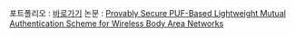 <!-- #### Stack 📌

<a><img src="https://img.shields.io/badge/html-E34F26?style=flat-square&logo=HTML5&logoColor=FFFFFF"/></a>
<img src="https://img.shields.io/badge/css3-1572B6?style=flat-square&logo=CSS3&logoColor=white"/>
<img src="https://img.shields.io/badge/JavaScript-F7DF1E?style=flat-square&logo=CSS3&logoColor=white"/>
<img src="https://img.shields.io/badge/Tailwind CSS-06B6D4?style=flat-square&logo=CSS3&logoColor=white"/>
<img src="https://img.shields.io/badge/styled_components-DB7093?style=flat-square&logo=CSS3&logoColor=white"/>
<img src="https://img.shields.io/badge/React-61DAFB?style=flat-square&logo=CSS3&logoColor=white"/>
<img src="https://img.shields.io/badge/Redux-764ABC?style=flat-square&logo=CSS3&logoColor=white"/>
<img src="https://img.shields.io/badge/C-A8B9CC?style=flat-square&logo=CSS3&logoColor=white"/> -->

<!-- - 🔍 I was an undergraduate at the security lab. ([lab log](https://github.com/zktm9903/NISL_lab)). -->


<!-- #### record 🥷

- [이상 (blog)](https://22sang.tistory.com)
- [security lab log](https://github.com/zktm9903/NISL_lab)

#### project 🦉

- [markdownMemo (personal)](https://github.com/zktm9903/markdownMemo)
- [Inter-School Messenger Using Blockchain (team)](https://github.com/zktm9903/NISL_Slack) -->
포트폴리오 : [바로가기](https://portfolio-toss.vercel.app/)
논문 : [Provably Secure PUF-Based Lightweight Mutual Authentication Scheme for Wireless Body Area Networks](https://www.mdpi.com/2079-9292/11/23/3868)
<!--
**zktm9903/zktm9903** is a ✨ _special_ ✨ repository because its `README.md` (this file) appears on your GitHub profile.

<a src="https://www.google.com/search?q=css+inline&rlz=1C5CHFA_enKR979KR979&oq=css+inline&aqs=chrome..69i57j0i512l9.2948j0j7&sourceid=chrome&ie=UTF-8"><img style="display: inline" src="https://img.shields.io/badge/html-E34F26?style=flat-square&logo=HTML5&logoColor=FFFFFF"/></a>

Here are some ideas to get you started:


-->
